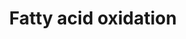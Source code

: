 ---
annotations:
- id: PW:0000002
  parent: classic metabolic pathway
  type: Pathway Ontology
  value: classic metabolic pathway
- id: PW:0000642
  parent: classic metabolic pathway
  type: Pathway Ontology
  value: fatty acid degradation pathway
authors:
- Anwesha
- MaintBot
- Egonw
- AlexanderPico
citedin:
- link: PMC7650246
description: ''
last-edited: 2019-09-17
organisms:
- Mus musculus
redirect_from:
- /index.php/Pathway:WP2318
- /instance/WP2318
- /instance/WP2318_rr106871
revision: r106871
schema-jsonld:
- '@context': https://schema.org/
  '@id': https://wikipathways.github.io/pathways/WP2318.html
  '@type': Dataset
  creator:
    '@type': Organization
    name: WikiPathways
  description: ''
  keywords:
  - Acetyl-CoA
  - Acetylcarnitine
  - Acyl-CoA
  - CACT
  - CPT1
  - CPT2
  - Carnitine
  - Co-ASH
  - CoASH
  - Crotonase
  - Enoyl CoA
  - FAD+
  - FADH2
  - H2O
  - 'Hydroxyacyl CoA '
  - Ketoacyl CoA
  - LCAD
  - M/SCHAD
  - MCAD
  - MTP
  - Malonyl-CoA
  - NAD+
  - NAD-
  - NADH+H+
  - NADH+H-
  - SCAD
  - VLCAD
  license: CC0
  name: Fatty acid oxidation
seo: CreativeWork
title: Fatty acid oxidation
wpid: WP2318
---